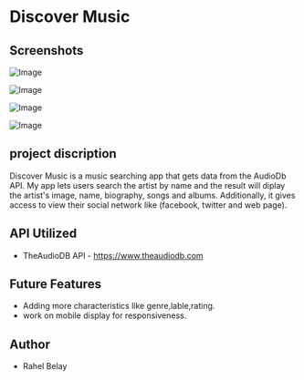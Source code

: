 #  Discover Music

## Screenshots
 ![Image](https://github.com/rahelbelay/Music-Finder/blob/master/src/Images/Screen%20Shot%202020-02-23%20at%207.45.14%20PM.png)

 ![Image](https://github.com/rahelbelay/Music-Finder/blob/master/src/Images/Screen%20Shot%202020-02-23%20at%207.46.33%20PM.png)

![Image](https://github.com/rahelbelay/Music-Finder/blob/master/src/Images/Screen%20Shot%202020-02-23%20at%207.47.38%20PM.png)

![Image](https://github.com/rahelbelay/Music-Finder/blob/master/src/Images/Screen%20Shot%202020-02-23%20at%208.24.26%20PM.png)

## project discription 

Discover Music is a music searching app that gets data from the AudioDb API. My app lets users search the artist by name and the result will diplay the artist's image, name, biography, songs and albums. Additionally, it gives access to view their social network like (facebook, twitter and web page).


## API Utilized
 - TheAudioDB API - https://www.theaudiodb.com

 ## Future Features
 - Adding more characteristics like genre,lable,rating.
 - work on mobile display for responsiveness.

 ## Author
  - Rahel Belay







